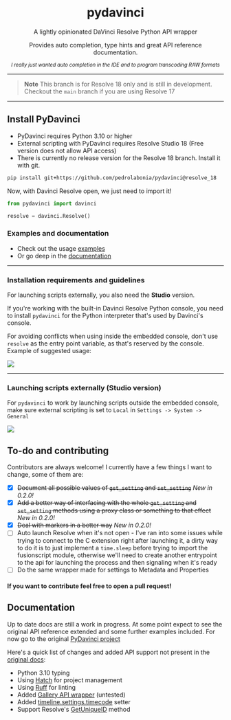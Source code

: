 <h1 align='center'>pydavinci</h1>

<p align='center'>A lightly opinionated DaVinci Resolve Python API wrapper</p>

<p align='center'>Provides auto completion, type hints and great API reference documentation.</p>

<p align='center'><sup><i align='center'>I really just wanted auto completion in the IDE and to program transcoding RAW formats</i></sup></p>

---

> **Note**
> This branch is for Resolve 18 only and is still in development.
> Checkout the `main` branch if you are using Resolve 17

---

## Install PyDavinci

- PyDavinci requires Python 3.10 or higher
- External scripting with PyDavinci requires Resolve Studio 18 (Free version does not allow API access)
- There is currently no release version for the Resolve 18 branch. Install it with git.

```bash
pip install git+https://github.com/pedrolabonia/pydavinci@resolve_18
```

Now, with Davinci Resolve open, we just need to import it!

```python
from pydavinci import davinci

resolve = davinci.Resolve()
```

### Examples and documentation

- Check out the usage [examples](https://pedrolabonia.github.io/pydavinci/examples/premiereproxies/)
- Or go deep in the [documentation](https://pedrolabonia.github.io/pydavinci/resolve/)

---

### Installation requirements and guidelines

For launching scripts externally, you also need the __Studio__ version.

If you're working with the built-in Davinci Resolve Python console, you need to install ``pydavinci`` for the Python interpreter that's used by Davinci's console.

For avoiding conflicts when using inside the embedded console, don't use `resolve` as the entry point variable, as that's reserved by the console. Example of suggested usage:

<img src=https://user-images.githubusercontent.com/4316044/164998485-8a4e6fa7-3f8c-436c-b9ab-43350a3e6766.png />

---

### Launching scripts externally (Studio version)


For `pydavinci` to work by launching scripts outside the embedded console, make sure external scripting is set to `Local` in `Settings -> System -> General`

<img src=https://user-images.githubusercontent.com/4316044/164954498-de350d02-0458-478d-a766-6404b7a8a75b.png />

## To-do and contributing

Contributors are always welcome! I currently have a few things I want to change, some of them are:
- [X] ~~Document all possible values of `get_setting` and `set_setting`~~ _New in 0.2.0!_
- [X] ~~Add a better way of interfacing with the whole `get_setting` and `set_setting` methods using a proxy class or something to that effect~~ _New in 0.2.0!_
- [X] ~~Deal with markers in a better way~~ _New in 0.2.0!_
- [ ] Auto launch Resolve when it's not open - I've ran into some issues while trying to connect to the C extension right after launching it, a dirty way to do it is to just implement a `time.sleep` before trying to import the fusionscript module, otherwise we'll need to create another entrypoint to the api for launching the process and then signaling when it's ready 
- [ ] Do the same wrapper made for settings to Metadata and Properties

#### If you want to contribute feel free to open a pull request!

## Documentation
Up to date docs are still a work in progress. At some point expect to see the original API reference extended and some further examples included. For now go to the original [PyDavinci project](https://github.com/pedrolabonia/pydavinci)

Here's a quick list of changes and added API support not present in the [original docs](https://pedrolabonia.github.io/pydavinci/resolve/):

- Python 3.10 typing
- Using [Hatch](https://hatch.pypa.io/latest/) for project management
- Using [Ruff](https://github.com/charliermarsh/ruff) for linting
- Added [Gallery API wrapper](https://github.com/in03/pydavinci/commit/10e7be6b4a4f538c2dec948857a7e3b1af9181a0) (untested)
- Added [timeline.settings.timecode](https://github.com/in03/pydavinci/commit/67bb10f07414df040c511ff781cacd5c1d2eda4c) setter
- Support Resolve's [GetUniqueID](https://github.com/in03/pydavinci/commit/f7520595a3708a0ca2b64a151de014c9b61b7318) method
